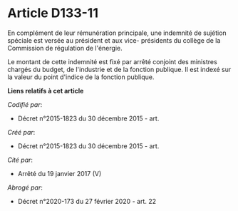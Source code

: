 # Article D133-11

En complément de leur rémunération principale, une indemnité de sujétion spéciale est versée au président et aux vice-
présidents du collège de la Commission de régulation de l'énergie.

Le montant de cette indemnité est fixé par arrêté conjoint des ministres chargés du budget, de l'industrie et de la fonction
publique. Il est indexé sur la valeur du point d'indice de la fonction publique.

**Liens relatifs à cet article**

_Codifié par_:

  - Décret n°2015-1823 du 30 décembre 2015 - art.

_Créé par_:

  - Décret n°2015-1823 du 30 décembre 2015 - art.

_Cité par_:

  - Arrêté du 19 janvier 2017 (V)

_Abrogé par_:

  - Décret n°2020-173 du 27 février 2020 - art. 22
